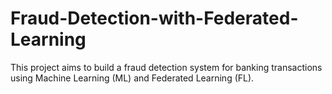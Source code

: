 # Fraud-Detection-with-Federated-Learning
This project aims to build a fraud detection system for banking transactions using Machine Learning (ML) and Federated Learning (FL).
